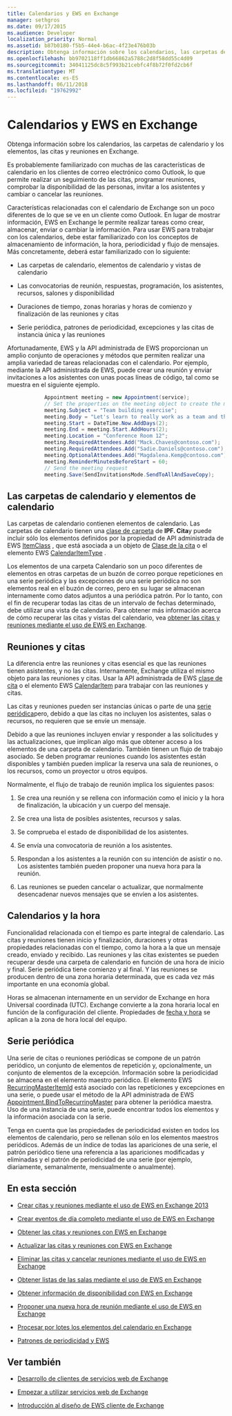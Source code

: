 ```yaml
---
title: Calendarios y EWS en Exchange
manager: sethgros
ms.date: 09/17/2015
ms.audience: Developer
localization_priority: Normal
ms.assetid: b87b0180-f5b5-44e4-b6ac-4f23e476b03b
description: Obtenga información sobre los calendarios, las carpetas de calendario y los elementos, las citas y reuniones en Exchange.
ms.openlocfilehash: bb9702118ff1db66862a5788c2d8f58dd55c4d09
ms.sourcegitcommit: 34041125dc8c5f993b21cebfc4f8b72f0fd2cb6f
ms.translationtype: MT
ms.contentlocale: es-ES
ms.lasthandoff: 06/11/2018
ms.locfileid: "19762992"
---
```

# <a name="calendars-and-ews-in-exchange"></a>Calendarios y EWS en Exchange

Obtenga información sobre los calendarios, las carpetas de calendario y los elementos, las citas y reuniones en Exchange.
  
Es probablemente familiarizado con muchas de las características de calendario en los clientes de correo electrónico como Outlook, lo que permite realizar un seguimiento de las citas, programar reuniones, comprobar la disponibilidad de las personas, invitar a los asistentes y cambiar o cancelar las reuniones.
  
Características relacionadas con el calendario de Exchange son un poco diferentes de lo que se ve en un cliente como Outlook. En lugar de mostrar información, EWS en Exchange le permite realizar tareas como crear, almacenar, enviar o cambiar la información. Para usar EWS para trabajar con los calendarios, debe estar familiarizado con los conceptos de almacenamiento de información, la hora, periodicidad y flujo de mensajes. Más concretamente, deberá estar familiarizado con lo siguiente:
  
- Las carpetas de calendario, elementos de calendario y vistas de calendario
    
- Las convocatorias de reunión, respuestas, programación, los asistentes, recursos, salones y disponibilidad
    
- Duraciones de tiempo, zonas horarias y horas de comienzo y finalización de las reuniones y citas
    
- Serie periódica, patrones de periodicidad, excepciones y las citas de instancia única y las reuniones
    
Afortunadamente, EWS y la API administrada de EWS proporcionan un amplio conjunto de operaciones y métodos que permiten realizar una amplia variedad de tareas relacionadas con el calendario. Por ejemplo, mediante la API administrada de EWS, puede crear una reunión y enviar invitaciones a los asistentes con unas pocas líneas de código, tal como se muestra en el siguiente ejemplo.
  
```cs
            Appointment meeting = new Appointment(service);
            // Set the properties on the meeting object to create the meeting.
            meeting.Subject = "Team building exercise";
            meeting.Body = "Let's learn to really work as a team and then have lunch!";
            meeting.Start = DateTime.Now.AddDays(2);
            meeting.End = meeting.Start.AddHours(2);
            meeting.Location = "Conference Room 12";
            meeting.RequiredAttendees.Add("Mack.Chaves@contoso.com");
            meeting.RequiredAttendees.Add("Sadie.Daniels@contoso.com");
            meeting.OptionalAttendees.Add("Magdalena.Kemp@contoso.com");
            meeting.ReminderMinutesBeforeStart = 60;
            // Send the meeting request
            meeting.Save(SendInvitationsMode.SendToAllAndSaveCopy);

```

## <a name="calendar-folders-and-calendar-items"></a>Las carpetas de calendario y elementos de calendario
<a name="bk_CalendarFolder"> </a>

Las carpetas de calendario contienen elementos de calendario. Las carpetas de calendario tienen una [clase de carpeta](http://msdn.microsoft.com/library/0041d135-2869-4612-89a5-d1aa86aa1093%28Office.15%29.aspx) de **IPF. Cita**y puede incluir sólo los elementos definidos por la propiedad de API administrada de EWS [ItemClass](http://msdn.microsoft.com/en-us/library/microsoft.exchange.webservices.data.item.itemclass%28v=exchg.80%29.aspx) , que está asociada a un objeto de [Clase de la cita](http://msdn.microsoft.com/en-us/library/microsoft.exchange.webservices.data.appointment%28v=exchg.80%29.aspx) o el elemento EWS [CalendarItemType](http://msdn.microsoft.com/library/1feb0788-adf7-4a7c-830c-005214ad930f%28Office.15%29.aspx) . 
  
Los elementos de una carpeta Calendario son un poco diferentes de elementos en otras carpetas de un buzón de correo porque repeticiones en una serie periódica y las excepciones de una serie periódica no son elementos real en el buzón de correo, pero en su lugar se almacenan internamente como datos adjuntos a una periódica patrón. Por lo tanto, con el fin de recuperar todas las citas de un intervalo de fechas determinado, debe utilizar una vista de calendario. Para obtener más información acerca de cómo recuperar las citas y vistas del calendario, vea [obtener las citas y reuniones mediante el uso de EWS en Exchange](how-to-get-appointments-and-meetings-by-using-ews-in-exchange.md).
  
## <a name="meetings-and-appointments"></a>Reuniones y citas
<a name="bk_meetings"> </a>

La diferencia entre las reuniones y citas esencial es que las reuniones tienen asistentes, y no las citas. Internamente, Exchange utiliza el mismo objeto para las reuniones y citas. Usar la API administrada de EWS [clase de cita](http://msdn.microsoft.com/en-us/library/microsoft.exchange.webservices.data.appointment%28v=exchg.80%29.aspx) o el elemento EWS [CalendarItem](http://msdn.microsoft.com/library/b0c1fd27-b6da-46e5-88b8-88f00c71ba80%28Office.15%29.aspx) para trabajar con las reuniones y citas. 
  
Las citas y reuniones pueden ser instancias únicas o parte de una [serie periódica](recurrence-patterns-and-ews.md)pero, debido a que las citas no incluyen los asistentes, salas o recursos, no requieren que se envíe un mensaje.
  
Debido a que las reuniones incluyen enviar y responder a las solicitudes y las actualizaciones, que implican algo más que obtener acceso a los elementos de una carpeta de calendario. También tienen un flujo de trabajo asociado. Se deben programar reuniones cuando los asistentes están disponibles y también pueden implicar la reserva una sala de reuniones, o los recursos, como un proyector u otros equipos.
  
Normalmente, el flujo de trabajo de reunión implica los siguientes pasos:
  
1. Se crea una reunión y se rellena con información como el inicio y la hora de finalización, la ubicación y un cuerpo del mensaje.
    
2. Se crea una lista de posibles asistentes, recursos y salas.
    
3. Se comprueba el estado de disponibilidad de los asistentes. 
    
4. Se envía una convocatoria de reunión a los asistentes.
    
5. Respondan a los asistentes a la reunión con su intención de asistir o no. Los asistentes también pueden proponer una nueva hora para la reunión.
    
6. Las reuniones se pueden cancelar o actualizar, que normalmente desencadenar nuevos mensajes que se envíen a los asistentes.
    
## <a name="calendars-and-time"></a>Calendarios y la hora
<a name="bk_Time"> </a>

Funcionalidad relacionada con el tiempo es parte integral de calendario. Las citas y reuniones tienen inicio y finalización, duraciones y otras propiedades relacionadas con el tiempo, como la hora a la que un mensaje creado, enviado y recibido. Las reuniones y las citas existentes se pueden recuperar desde una carpeta de calendario en función de una hora de inicio y final. Serie periódica tiene comienzo y al final. Y las reuniones se producen dentro de una zona horaria determinada, que es cada vez más importante en una economía global.
  
Horas se almacenan internamente en un servidor de Exchange en hora Universal coordinada (UTC). Exchange convierte a la zona horaria local en función de la configuración del cliente. Propiedades de [fecha y hora](http://msdn.microsoft.com/library/9c6ecd4c-779c-4fa5-8082-dd2bc0a751f4%28Office.15%29.aspx) se aplican a la zona de hora local del equipo. 
  
## <a name="recurring-series"></a>Serie periódica
<a name="bk_recurrence"> </a>

Una serie de citas o reuniones periódicas se compone de un patrón periódico, un conjunto de elementos de repetición y, opcionalmente, un conjunto de elementos de la excepción. Información sobre la periodicidad se almacena en el elemento maestro periódico. El elemento EWS [RecurringMasterItemId](http://msdn.microsoft.com/library/5800b58c-f3d7-4d8f-acc0-d13e02f4e258%28Office.15%29.aspx) está asociado con las repeticiones y excepciones en una serie, o puede usar el método de la API administrada de EWS [Appointment.BindToRecurringMaster](http://msdn.microsoft.com/en-us/library/dd635978%28v=EXCHG.80%29.aspx) para obtener la periódica maestra. Uso de una instancia de una serie, puede encontrar todos los elementos y la información asociada con la serie. 
  
Tenga en cuenta que las propiedades de periodicidad existen en todos los elementos de calendario, pero se rellenan sólo en los elementos maestros periódicos. Además de un índice de todas las apariciones de una serie, el patrón periódico tiene una referencia a las apariciones modificadas y eliminadas y el patrón de periodicidad de una serie (por ejemplo, diariamente, semanalmente, mensualmente o anualmente).
  
## <a name="in-this-section"></a>En esta sección
<a name="bk_inthissection"> </a>

- [Crear citas y reuniones mediante el uso de EWS en Exchange 2013](how-to-create-appointments-and-meetings-by-using-ews-in-exchange-2013.md)
    
- [Crear eventos de día completo mediante el uso de EWS en Exchange](how-to-create-all-day-events-by-using-ews-in-exchange.md)
    
- [Obtener las citas y reuniones con EWS en Exchange](how-to-get-appointments-and-meetings-by-using-ews-in-exchange.md)
    
- [Actualizar las citas y reuniones con EWS en Exchange](how-to-update-appointments-and-meetings-by-using-ews-in-exchange.md)
    
- [Eliminar las citas y cancelar reuniones mediante el uso de EWS en Exchange](how-to-delete-appointments-and-cancel-meetings-by-using-ews-in-exchange.md)
    
- [Obtener listas de las salas mediante el uso de EWS en Exchange](how-to-get-room-lists-by-using-ews-in-exchange.md)
    
- [Obtener información de disponibilidad con EWS en Exchange](how-to-get-free-busy-information-by-using-ews-in-exchange.md)
    
- [Proponer una nueva hora de reunión mediante el uso de EWS en Exchange](how-to-propose-a-new-meeting-time-by-using-ews-in-exchange.md)
    
- [Procesar por lotes los elementos del calendario en Exchange](how-to-process-calendar-items-in-batches-in-exchange.md)
    
- [Patrones de periodicidad y EWS](recurrence-patterns-and-ews.md)
    
## <a name="see-also"></a>Ver también


- [Desarrollo de clientes de servicios web de Exchange](develop-web-service-clients-for-exchange.md)
    
- [Empezar a utilizar servicios web de Exchange](start-using-web-services-in-exchange.md)
    
- [Introducción al diseño de EWS cliente de Exchange](ews-client-design-overview-for-exchange.md)
    

